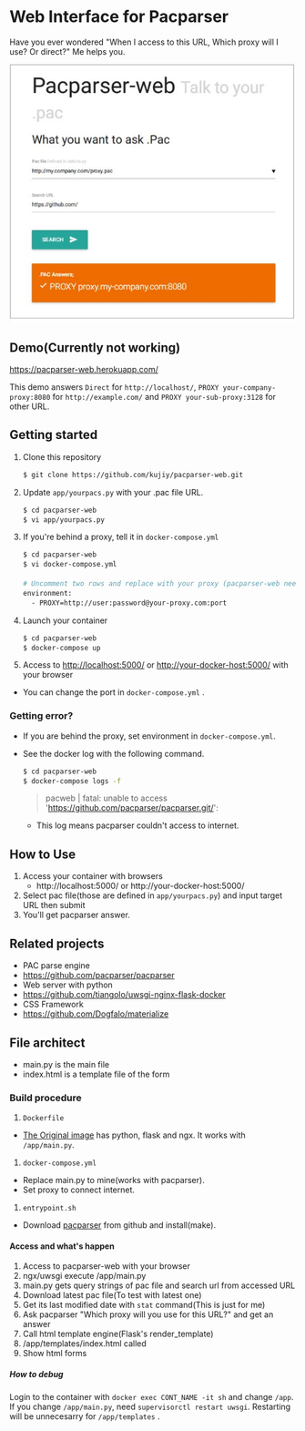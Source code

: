 # Web Interface for Pacparser 
Have you ever wondered "When I access to this URL, Which proxy will I use? Or direct?"
Me helps you.

![](https://raw.githubusercontent.com/kujiy/pacparser-web/master/screenshot.jpg)

## Demo(Currently not working)
https://pacparser-web.herokuapp.com/

This demo answers `Direct` for `http://localhost/`, `PROXY your-company-proxy:8080` for `http://example.com/` and `PROXY your-sub-proxy:3128` for other URL.


## Getting started
1. Clone this repository

    ```sh
    $ git clone https://github.com/kujiy/pacparser-web.git
    ```
1. Update `app/yourpacs.py` with your .pac file URL.

    ```sh
    $ cd pacparser-web
    $ vi app/yourpacs.py
    ```
1. If you're behind a proxy, tell it in `docker-compose.yml`

    ```sh
    $ cd pacparser-web
    $ vi docker-compose.yml

    # Uncomment two rows and replace with your proxy (pacparser-web needs internet access)
    environment:
      - PROXY=http://user:password@your-proxy.com:port
    ```
1. Launch your container

    ```sh
    $ cd pacparser-web
    $ docker-compose up
    ```
1. Access to [http://localhost:5000/](http://localhost:5000/) or  [http://your-docker-host:5000/](http://your-docker-host:5000/) with your browser
 - You can change the port in `docker-compose.yml` .

### Getting error?
- If you are behind the proxy, set environment in `docker-compose.yml`.
- See the docker log with the following command.

    ```sh
    $ cd pacparser-web
    $ docker-compose logs -f
    ```
    > pacweb    | fatal: unable to access 'https://github.com/pacparser/pacparser.git/': 

    - This log means pacparser couldn't access to internet.

## How to Use
1. Access your container with browsers
    - http://localhost:5000/ or http://your-docker-host:5000/
1. Select pac file(those are defined in `app/yourpacs.py`) and input target URL then submit
1. You'll get pacparser answer.

## Related projects
- PAC parse engine
 - https://github.com/pacparser/pacparser
- Web server with python
 - https://github.com/tiangolo/uwsgi-nginx-flask-docker
- CSS Framework
 - https://github.com/Dogfalo/materialize

## File architect
- main.py is the main file
- index.html is a template file of the form

### Build procedure
1. `Dockerfile`
 - [The Original image](https://github.com/tiangolo/uwsgi-nginx-flask-docker) has python, flask and ngx. It works with `/app/main.py`.
1. `docker-compose.yml`
 - Replace main.py to mine(works with pacparser).
 - Set proxy to connect internet.
1. `entrypoint.sh`
 -  Download [pacparser](https://github.com/pacparser/pacparser) from github and install(make).


#### Access and what's happen
1. Access to pacparser-web with your browser
1. ngx/uwsgi execute /app/main.py
1. main.py gets query strings of pac file and search url from accessed URL 
1. Download latest pac file(To test with latest one)
1. Get its last modified date with `stat` command(This is just for me)
1. Ask pacparser "Which proxy will you use for this URL?" and get an answer
1. Call html template engine(Flask's render_template)
1. /app/templates/index.html called
1. Show html forms

##### How to debug
Login to the container with `docker exec CONT_NAME -it sh` and change `/app`.
If you change `/app/main.py`, need `supervisorctl restart uwsgi`.
Restarting will be unnecesarry for `/app/templates` .

